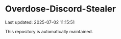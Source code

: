 # Overdose-Discord-Stealer

Last updated: 2025-07-02 11:15:51

This repository is automatically maintained.
